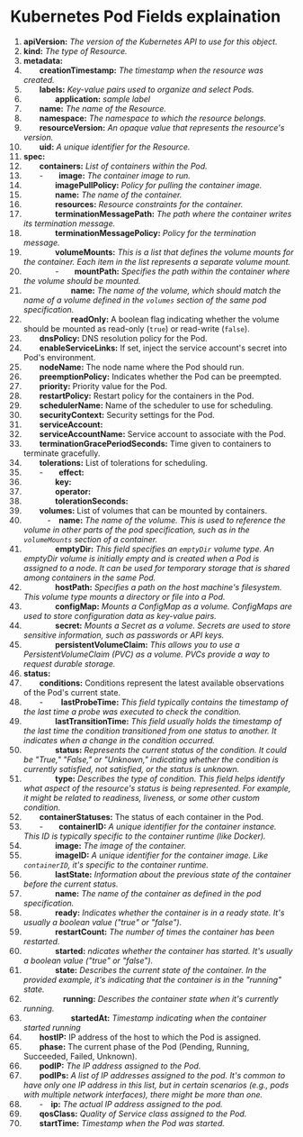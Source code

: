 # Kubernetes Pod Fields explaination  

1. **apiVersion:** *The version of the Kubernetes API to use for this object.*  
2. **kind:** *The type of Resource.*   
3. **metadata:**  
4. &emsp;&emsp;**creationTimestamp:** *The timestamp when the resource was created.*   
5. &emsp;&emsp;**labels:** *Key-value pairs used to organize and select Pods.*  
6. &emsp;&emsp;&emsp;&emsp;**application:** *sample label*   
7. &emsp;&emsp;**name:** *The name of the Resource.*   
8. &emsp;&emsp;**namespace:** *The namespace to which the resource belongs.*   
9. &emsp;&emsp;**resourceVersion:** *An opaque value that represents the resource's version.*    
10. &emsp;&emsp;**uid:** *A unique identifier for the Resource.*   
11. **spec:**  
12. &emsp;&emsp;**containers:** *List of containers within the Pod.*  
13. &emsp;&emsp;-&emsp;&emsp;**image:** *The container image to run.*   
14. &emsp;&emsp;&emsp;&emsp;**imagePullPolicy:** *Policy for pulling the container image.*   
15. &emsp;&emsp;&emsp;&emsp;**name:** *The name of the container.*   
16. &emsp;&emsp;&emsp;&emsp;**resources:** *Resource constraints for the container.*   
17. &emsp;&emsp;&emsp;&emsp;**terminationMessagePath:** *The path where the container writes its termination message.*   
18. &emsp;&emsp;&emsp;&emsp;**terminationMessagePolicy:** *Policy for the termination message.*  
19. &emsp;&emsp;&emsp;&emsp;**volumeMounts:** *This is a list that defines the volume mounts for the container. Each item in the list represents a separate volume mount.*  
20. &emsp;&emsp;&emsp;&emsp;-&emsp;&emsp;**mountPath:** *Specifies the path within the container where the volume should be mounted.*  
21. &emsp;&emsp;&emsp;&emsp;&emsp;&emsp;**name:** *The name of the volume, which should match the name of a volume defined in the `volumes` section of the same pod specification.*   
22. &emsp;&emsp;&emsp;&emsp;&emsp;&emsp;**readOnly:** A boolean flag indicating whether the volume should be mounted as read-only (`true`) or read-write (`false`).  
23. &emsp;&emsp;**dnsPolicy:** DNS resolution policy for the Pod.  
24. &emsp;&emsp;**enableServiceLinks:** If set, inject the service account's secret into Pod's environment.  
25. &emsp;&emsp;**nodeName:**  The node name where the Pod should run.  
26. &emsp;&emsp;**preemptionPolicy:** Indicates whether the Pod can be preempted.  
27. &emsp;&emsp;**priority:** Priority value for the Pod.  
28. &emsp;&emsp;**restartPolicy:** Restart policy for the containers in the Pod.  
29. &emsp;&emsp;**schedulerName:** Name of the scheduler to use for scheduling.  
30. &emsp;&emsp;**securityContext:** Security settings for the Pod.  
31. &emsp;&emsp;**serviceAccount:**  
32. &emsp;&emsp;**serviceAccountName:** Service account to associate with the Pod.  
33. &emsp;&emsp;**terminationGracePeriodSeconds:** Time given to containers to terminate gracefully.  
34. &emsp;&emsp;**tolerations:** List of tolerations for scheduling.  
35. &emsp;&emsp;-&emsp;&emsp;**effect:**   
36. &emsp;&emsp;&emsp;&emsp;**key:**  
37. &emsp;&emsp;&emsp;&emsp;**operator:**  
38. &emsp;&emsp;&emsp;&emsp;**tolerationSeconds:**  
39. &emsp;&emsp;**volumes:** List of volumes that can be mounted by containers.  
40. &emsp;&emsp;&emsp;-&emsp;**name:** *The name of the volume. This is used to reference the volume in other parts of the pod specification, such as in the `volumeMounts` section of a container.*  
41. &emsp;&emsp;&emsp;&emsp;**emptyDir:** *This field specifies an `emptyDir` volume type. An emptyDir volume is initially empty and is created when a Pod is assigned to a node. It can be used for temporary storage that is shared among containers in the same Pod.*   
42. &emsp;&emsp;&emsp;&emsp;**hostPath:** *Specifies a path on the host machine's filesystem. This volume type mounts a directory or file into a Pod.*   
43. &emsp;&emsp;&emsp;&emsp;**configMap:** *Mounts a ConfigMap as a volume. ConfigMaps are used to store configuration data as key-value pairs.*  
44. &emsp;&emsp;&emsp;&emsp;**secret:** *Mounts a Secret as a volume. Secrets are used to store sensitive information, such as passwords or API keys.*  
45. &emsp;&emsp;&emsp;&emsp;**persistentVolumeClaim:** *This allows you to use a PersistentVolumeClaim (PVC) as a volume. PVCs provide a way to request durable storage.*  
46. **status:**  
47. &emsp;&emsp;**conditions:** Conditions represent the latest available observations of the Pod's current state.  
48. &emsp;&emsp;- &emsp;&emsp;**lastProbeTime:** *This field typically contains the timestamp of the last time a probe was executed to check the condition.*   
49. &emsp;&emsp;&emsp;&emsp;**lastTransitionTime:** *This field usually holds the timestamp of the last time the condition transitioned from one status to another. It indicates when a change in the condition occurred.*  
50. &emsp;&emsp;&emsp;&emsp;**status:** *Represents the current status of the condition. It could be "True," "False," or "Unknown," indicating whether the condition is currently satisfied, not satisfied, or the status is unknown.*  
51. &emsp;&emsp;&emsp;&emsp;**type:** *Describes the type of condition. This field helps identify what aspect of the resource's status is being represented. For example, it might be related to readiness, liveness, or some other custom condition.*  
52. &emsp;&emsp;**containerStatuses:** The status of each container in the Pod.  
53. &emsp;&emsp;-&emsp;&emsp;**containerID:** *A unique identifier for the container instance. This ID is typically specific to the container runtime (like Docker).*  
54. &emsp;&emsp;&emsp;&emsp;**image:** *The image of the container.*  
55. &emsp;&emsp;&emsp;&emsp;**imageID:** *A unique identifier for the container image. Like `containerID`, it's specific to the container runtime.*  
56. &emsp;&emsp;&emsp;&emsp;**lastState:** *Information about the previous state of the container before the current status.*  
57. &emsp;&emsp;&emsp;&emsp;**name:** *The name of the container as defined in the pod specification.*  
58. &emsp;&emsp;&emsp;&emsp;**ready:** *Indicates whether the container is in a ready state. It's usually a boolean value ("true" or "false").*  
59. &emsp;&emsp;&emsp;&emsp;**restartCount:** *The number of times the container has been restarted.*  
60. &emsp;&emsp;&emsp;&emsp;**started:** *ndicates whether the container has started. It's usually a boolean value ("true" or "false").*  
61. &emsp;&emsp;&emsp;&emsp;**state:** *Describes the current state of the container. In the provided example, it's indicating that the container is in the "running" state.*  
62. &emsp;&emsp;&emsp;&emsp;&emsp;**running:** *Describes the container state when it's currently running.*  
63. &emsp;&emsp;&emsp;&emsp;&emsp;&emsp;**startedAt:** *Timestamp indicating when the container started running*  
64. &emsp;&emsp;**hostIP:** IP address of the host to which the Pod is assigned.  
65. &emsp;&emsp;**phase:** The current phase of the Pod (Pending, Running, Succeeded, Failed, Unknown).  
66. &emsp;&emsp;**podIP:** *The IP address assigned to the Pod.*  
67. &emsp;&emsp;**podIPs:** *A list of IP addresses assigned to the pod. It's common to have only one IP address in this list, but in certain scenarios (e.g., pods with multiple network interfaces), there might be more than one.*  
68. &emsp;&emsp;-&emsp;**ip:** *The actual IP address assigned to the pod.*   
69. &emsp;&emsp;**qosClass:** *Quality of Service class assigned to the Pod.* 
70. &emsp;&emsp;**startTime:** *Timestamp when the Pod was started.*  

